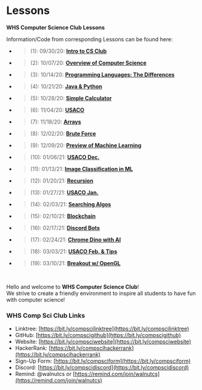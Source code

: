 # Lessons
**WHS Computer Science Club Lessons**

Information/Code from corresponding Lessons can be found here:  
* > (1): 09/30/20:  [**Intro to CS Club**](https://github.com/whscompsciclub/Lessons/tree/main/WHS%20Lessons/(01)-09.30%20(Intro%20to%20CS%20Club))
* > (2): 10/07/20:  [**Overview of Computer Science**](https://github.com/whscompsciclub/Lessons/tree/main/WHS%20Lessons/(02)-10.07%20(Overview%20of%20Computer%20Science))
* > (3): 10/14/20: [**Programming Languages: The Differences**](https://github.com/whscompsciclub/Lessons/tree/main/WHS%20Lessons/(03)-10.14%20(Programming%20Languages%3B%20The%20Differences))  
* > (4): 10/21/20: [**Java & Python**](https://github.com/whscompsciclub/Lessons/tree/main/WHS%20Lessons/(04)-10.21%20(Java%20%26%20Python))   
* > (5): 10/28/20: [**Simple Calculator**](https://github.com/whscompsciclub/Lessons/tree/main/WHS%20Lessons/(05)-10.28%20(Simple%20Calculator))
* > (6): 11/04/20: [**USACO**](https://github.com/whscompsciclub/Lessons/tree/main/WHS%20Lessons/(06)-11.04%20(USACO))
* > (7): 11/18/20: [**Arrays**](https://github.com/whscompsciclub/Lessons/tree/main/WHS%20Lessons/(07)-11.18%20(Arrays))
* > (8): 12/02/20: [**Brute Force**]((08)-12.02%20(Brute%20Force))
* > (9): 12/09/20: [**Preview of Machine Learning**]((09)-12.09%20(Preview%20of%20Machine%20Learning))
* > (10): 01/06/21: [**USACO Dec.**]((10)-01.06%20(USACO%20Dec.))
* > (11): 01/13/21: [**Image Classification in ML**]((11)-01.13%20(Image%20Classification%20in%20ML))
* > (12): 01/20/21: [**Recursion**]((12)-01.20%20(Recursion))
* > (13): 01/27/21: [**USACO Jan.**]((13)-01.27%20(USACO%20Jan.))
* > (14): 02/03/21: [**Searching Algos**]((14)-02.03%20(Searching%20Algos))
* > (15): 02/10/21: [**Blockchain**]((15)-02.10%20(Blockchain))
* > (16): 02/17/21: [**Discord Bots**]((16)-02.17%20(Discord%20Bots))
* > (17): 02/24/21: [**Chrome Dino with AI**]((17)-02.24%20(Chrome%20Dino%20with%20AI))
* > (18): 03/03/21: [**USACO Feb. & Tips**]((18)-03.03%20(USACO%20Feb.%20%26%20Tips))
* > (19): 03/10/21: [**Breakout w/ OpenGL**]((19)-03.03%20(Breakout%20with%20OpenGL))

&nbsp;

Hello and welcome to **WHS Computer Science Club**!   
We strive to create a friendly environment to inspire all students to have fun with computer science!  
### WHS Comp Sci Club Links
- Linktree: [https://bit.ly/compscilinktree](https://bit.ly/compscilinktree)
- GitHub: [https://bit.ly/compscigithub](https://bit.ly/compscigithub)
- Website: [https://bit.ly/compsciwebsite](https://bit.ly/compsciwebsite)
- HackerRank: [https://bit.ly/compscihackerrank](https://bit.ly/compscihackerrank)
- Sign-Up Form: [https://bit.ly/compsciform](https://bit.ly/compsciform)
- Discord: [https://bit.ly/compscidiscord](https://bit.ly/compscidiscord)
- Remind: @walnutcs or [https://remind.com/join/walnutcs](https://remind.com/join/walnutcs)




